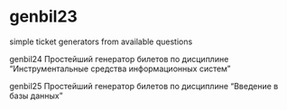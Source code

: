 # genbil23
 simple ticket generators from available questions

genbil24
Простейший генератор билетов по дисциплине “Инструментальные средства информационных систем”

genbil25
Простейший генератор билетов по дисциплине “Введение в базы данных”